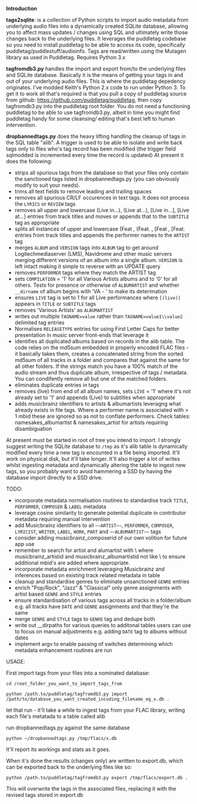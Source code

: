 **Introduction**

**tags2sqlite**:  is a collection of Python scripts to import audio metadata from underlying audio files into a dynamically created SQLite database, allowing you to affect mass updates / changes using SQL and ultimately write those changes back to the underlying files.  It leverages the puddletag codebase so you need to install puddletag to be able to access its code, specifically puddletag/puddlestuff/audioinfo.  Tags are read/written using the Mutagen library as used in Puddletag. Requires Python 3.x



**tagfromdb3.py** handles the import and export from/to the underlying files and SQLite database.  Basically it is the means of getting your tags in and out of your underlying audio files.  This is where the puddletag depedency originates.  I've modded Keith's Python 2.x code to run under Python 3.  To get it to work all that's required is that you pull a copy of puddletag source from github: https://github.com/puddletag/puddletag, then copy tagfromdb3.py into the puddletag root folder.  You do not need a functioning puddletag to be able to use tagfromdb3.py, albeit in time you might find puddletag handy for some cleansing/ editing that's best left to human intervention.

**dropbannedtags.py** does the heavy lifting handling the cleanup of tags in the SQL table "alib".  A trigger is used to be able to isolate and write back tags only to files who's tag record has been modified (the trigger field sqlmodded is incremented every time the record is updated)
At present it does the following:
- strips all spurious tags from the database so that your files only contain the sanctioned tags listed in dropbannedtags.py (you can obviously modify to suit your needs).
- trims all text fields to remove leading and trailing spaces
- removes all spurious CR/LF occurences in text tags.  It does not process the ```LYRICS``` or ```REVIEW``` tags
- removes all upper and lowercase (Live in...), (Live at...), [Live in...], [Live at...] entries from track titles and moves or appends that to the ```SUBTITLE``` tag as appropriate
- splits all instances of upper and lowercase (Feat , (Feat. , [Feat , [Feat. entries from track titles and appends the performer names to the ```ARTIST``` tag
- merges ```ALBUM``` and ```VERSION``` tags into ```ALBUM``` tag to get around Logitechmediaserver (LMS), Navidrome and other music servers merging different versions of an album into a single album.  ```VERSION``` is left intact making it simple to reverse with an UPDATE query
- removes ```PERFORMER``` tags where they match the ARTIST tag
- sets ```COMPILATION``` = '1' for all Various Artists albums and to '0' for all others.  Tests for presence or otherwise of ```ALBUMARTIST``` and whether ```__dirname``` of album begins with 'VA - ' to make its deterimation
- ensures ```LIVE``` tag is set to 1 for all Live performances where ```[(live)]``` appears in ```TITLE``` or ```SUBTITLE``` tags
- removes 'Various Artists' as ```ALBUMARTIST```
- writes out multiple ```TAGNAME=value``` rather than ```TAGNAME=value1\\value2``` delimited tag entries
- Normalises ```RELEASETYPE``` entries for using First Letter Caps for better presentation in music server front-ends that leverage it
- identifies all duplicated albums based on records in the alib table.  The code relies on the md5sum embedded in properly encoded FLAC files - it basically takes them, creates a concatenated string
    from the sorted md5sum of all tracks in a folder and compares that against the same for all other folders.  If the strings match you have a 100% match of the audio stream and thus duplicate album, irrespective of tags / metadata.  You can condifently remove all but one of the matched folders.
- eliminates duplicate entries in tags
- removes (live) from end of all album names, sets ```LIVE``` = '1' where it's not already set to '1' and appends (Live) to subtitles when appropriate
- adds musicbrainz identifiers to artists & albumartists leveragng what already exists in file tags.  Where a performer name is associated with > 1 mbid these are ignored so as not to conflate performers.  Check tables: namesakes_albumartist & namesakes_artist for artists requiring disambiguation

At present must be started in root of tree you intend to import.
I strongly suggest writing the SQLite database to ```/tmp``` as it's alib table is dynamically modified every time a new tag is encounted in a file being imported.  It'll work on physical disk, but it'll take longer.  It'll also trigger a lot of writes whilst ingesting metadata and dynamically altering the table to ingest new tags, so you probably want to avoid hammering a SSD by having the database import directly to a SSD drive.

TODO:

- incorporate metadata normalisation routines to standardise track ```TITLE```, ```PERFORMER```, ```COMPOSER``` & ```LABEL``` metadata
- leverage cosine similarity to generate potential duplicate in contributor metadata requiring manual intervention 
- add Musicbrainz identifiers to all ```~~ARTIST~~```, ```PERFORMER```, ```COMPOSER```, ```LYRICIST```, ```WRITER```, ```LABEL```, ```WORK```, ```PART``` and ```~~ALBUMARTIST~~``` tags
- consider adding musicbrainz_composerid of our own volition for future app use
- remember to search for artist and alumartist with \\ where musicbrainz_artistid and musicbrainz_albumartistid not like \\ to ensure additional mbid's are added where appropriate.
- incorporate metadata enrichment leveraging Musicbrainz and inferences based on existing track related metadata in table
- cleanup and standardise genres to eliminate unsanctioned ```GENRE``` entries
- enrich "Pop/Rock", "Jazz" & "Classical" only genre assignments with artist based ```GENRE``` and ```STYLE``` entries
- ensure standardisation of various tags across all tracks in a folder/album e.g. all tracks have ```DATE``` and ```GENRE``` assignments and that they're the same
- merge ```GENRE``` and ```STYLE``` tags to ```GENRE``` tag and dedupe both
- write out __dirpaths for various queries to additonal tables users can use to focus on manual adjustments e.g. adding ```DATE``` tag to albums without dates
- implement argv to enable passing of switches determining which metadata enhancement routines are run


USAGE:

First import tags from your files into a nominated database:

```cd /root_folder_you_want_to_import_tags_from```

```python /path.to/puddletag/tagfromdb3.py import /path/to/database_you_want_created_incuding_filename_eg_x.db .```


let that run - it'll take a while to ingest tags from your FLAC library, writing each file's metatada to a table called alib

run dropbannedtags.py against the same database

```python ~/dropbannedtags.py /tmp/flacs/x.db```


It'll report its workings and stats as it goes.

When it's done the results (changes only) are written to export.db, which can be exported back to the underlying files like so:


```python /path.to/puddletag/tagfromdb3.py export /tmp/flacs/export.db .```

This will overwrite the tags in the associated files, replacing it with the revised tags stored in export.db
